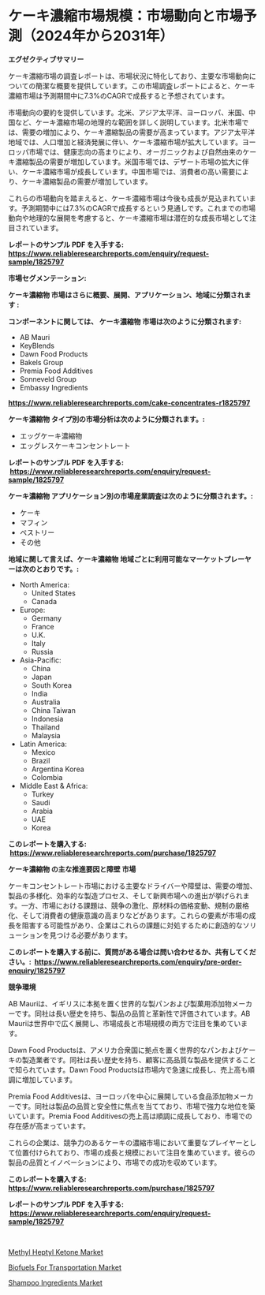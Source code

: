 <p><h1>ケーキ濃縮市場規模：市場動向と市場予測（2024年から2031年）</h1></p><p><strong>エグゼクティブサマリー</strong></p>
<p><p>ケーキ濃縮市場の調査レポートは、市場状況に特化しており、主要な市場動向についての簡潔な概要を提供しています。この市場調査レポートによると、ケーキ濃縮市場は予測期間中に7.3%のCAGRで成長すると予想されています。</p><p>市場動向の要約を提供しています。北米、アジア太平洋、ヨーロッパ、米国、中国など、ケーキ濃縮市場の地理的な範囲を詳しく説明しています。北米市場では、需要の増加により、ケーキ濃縮製品の需要が高まっています。アジア太平洋地域では、人口増加と経済発展に伴い、ケーキ濃縮市場が拡大しています。ヨーロッパ市場では、健康志向の高まりにより、オーガニックおよび自然由来のケーキ濃縮製品の需要が増加しています。米国市場では、デザート市場の拡大に伴い、ケーキ濃縮市場が成長しています。中国市場では、消費者の高い需要により、ケーキ濃縮製品の需要が増加しています。</p><p>これらの市場動向を踏まえると、ケーキ濃縮市場は今後も成長が見込まれています。予測期間中には7.3%のCAGRで成長するという見通しです。これまでの市場動向や地理的な展開を考慮すると、ケーキ濃縮市場は潜在的な成長市場として注目されています。</p></p>
<p><strong>レポートのサンプル PDF を入手する: <a href="https://www.reliableresearchreports.com/enquiry/request-sample/1825797">https://www.reliableresearchreports.com/enquiry/request-sample/1825797</a></strong></p>
<p><strong>市場セグメンテーション:</strong></p>
<p><strong> ケーキ濃縮物 市場はさらに概要、展開、アプリケーション、地域に分類されます :</strong></p>
<p><strong>コンポーネントに関しては、 ケーキ濃縮物 市場は次のように分類されます: &nbsp;</strong></p>
<p><ul><li>AB Mauri</li><li>KeyBlends</li><li>Dawn Food Products</li><li>Bakels Group</li><li>Premia Food Additives</li><li>Sonneveld Group</li><li>Embassy Ingredients</li></ul></p>
<p><strong><a href="https://www.reliableresearchreports.com/cake-concentrates-r1825797">https://www.reliableresearchreports.com/cake-concentrates-r1825797</a></strong></p>
<p><strong> ケーキ濃縮物 タイプ別の市場分析は次のように分類されます。:</strong></p>
<p><ul><li>エッグケーキ濃縮物</li><li>エッグレスケーキコンセントレート</li></ul></p>
<p><strong>レポートのサンプル PDF を入手する: &nbsp;<a href="https://www.reliableresearchreports.com/enquiry/request-sample/1825797">https://www.reliableresearchreports.com/enquiry/request-sample/1825797</a></strong></p>
<p><strong> ケーキ濃縮物 アプリケーション別の市場産業調査は次のように分類されます。:</strong></p>
<p><ul><li>ケーキ</li><li>マフィン</li><li>ペストリー</li><li>その他</li></ul></p>
<p><strong>地域に関して言えば、ケーキ濃縮物 地域ごとに利用可能なマーケットプレーヤーは次のとおりです。:</strong></p>
<p><ul>
    <li>
        North America:
        <ul>
            <li>United States</li>
            <li>Canada</li>
        </ul>
    </li>
    <li>
        Europe:
        <ul>
            <li>Germany</li>
            <li>France</li>
            <li>U.K.</li>
            <li>Italy</li>
            <li>Russia</li>
        </ul>
    </li>
    <li>
        Asia-Pacific:
        <ul>
            <li>China</li>
            <li>Japan</li>
            <li>South Korea</li>
            <li>India</li>
            <li>Australia</li>
            <li>China Taiwan</li>
            <li>Indonesia</li>
            <li>Thailand</li>
            <li>Malaysia</li>
        </ul>
    </li>
    <li>
        Latin America:
        <ul>
            <li>Mexico</li>
            <li>Brazil</li>
            <li>Argentina Korea</li>
            <li>Colombia</li>
        </ul>
    </li>
    <li>
        Middle East & Africa:
        <ul>
            <li>Turkey</li>
            <li>Saudi</li>
            <li>Arabia</li>
            <li>UAE</li>
            <li>Korea</li>
        </ul>
    </li>
    </ul></p>
<p><strong>このレポートを購入する: &nbsp;<a href="https://www.reliableresearchreports.com/purchase/1825797">https://www.reliableresearchreports.com/purchase/1825797</a></strong></p>
<p><strong>ケーキ濃縮物 の主な推進要因と障壁 市場</strong></p>
<p><p>ケーキコンセントレート市場における主要なドライバーや障壁は、需要の増加、製品の多様化、効率的な製造プロセス、そして新興市場への進出が挙げられます。一方、市場における課題は、競争の激化、原材料の価格変動、規制の厳格化、そして消費者の健康意識の高まりなどがあります。これらの要素が市場の成長を阻害する可能性があり、企業はこれらの課題に対処するために創造的なソリューションを見つける必要があります。</p></p>
<p><strong>このレポートを購入する前に、質問がある場合は問い合わせるか、共有してください。:&nbsp; <a href="https://www.reliableresearchreports.com/enquiry/pre-order-enquiry/1825797">https://www.reliableresearchreports.com/enquiry/pre-order-enquiry/1825797</a></strong></p>
<p><strong>競争環境</strong></p>
<p><p>AB Mauriは、イギリスに本拠を置く世界的な製パンおよび製菓用添加物メーカーです。同社は長い歴史を持ち、製品の品質と革新性で評価されています。AB Mauriは世界中で広く展開し、市場成長と市場規模の両方で注目を集めています。</p><p>Dawn Food Productsは、アメリカ合衆国に拠点を置く世界的なパンおよびケーキの製造業者です。同社は長い歴史を持ち、顧客に高品質な製品を提供することで知られています。Dawn Food Productsは市場内で急速に成長し、売上高も順調に増加しています。</p><p>Premia Food Additivesは、ヨーロッパを中心に展開している食品添加物メーカーです。同社は製品の品質と安全性に焦点を当てており、市場で強力な地位を築いています。Premia Food Additivesの売上高は順調に成長しており、市場での存在感が高まっています。</p><p>これらの企業は、競争力のあるケーキの濃縮市場において重要なプレイヤーとして位置付けられており、市場の成長と規模において注目を集めています。彼らの製品の品質とイノベーションにより、市場での成功を収めています。</p></p>
<p><strong>このレポートを購入する: &nbsp; <a href="https://www.reliableresearchreports.com/purchase/1825797">https://www.reliableresearchreports.com/purchase/1825797</a></strong></p>
<p><strong>レポートのサンプル PDF を入手する: &nbsp;<a href="https://www.reliableresearchreports.com/enquiry/request-sample/1825797">https://www.reliableresearchreports.com/enquiry/request-sample/1825797</a></strong><strong></strong></p>
<p>&nbsp;</p>
<p><p><a href="https://www.linkedin.com/pulse/methyl-heptyl-ketone-market-size-growth-forecast-from-2024-frwlc?trackingId=xunj%2Ba88A7fPpp3wqJXTgw%3D%3D">Methyl Heptyl Ketone Market</a></p><p><a href="https://www.linkedin.com/pulse/biofuels-transportation-market-research-report-reveals-latest-instf?trackingId=26%2B2hLrYoRymF54Jpa0ZVw%3D%3D">Biofuels For Transportation Market</a></p><p><a href="https://www.linkedin.com/pulse/shampoo-ingredients-market-size-share-amp-trends-analysis-report-yl32f?trackingId=3Ak5Nbq5g%2FXiIG%2FF8kZ6ow%3D%3D">Shampoo Ingredients Market</a></p></p>